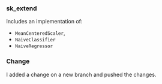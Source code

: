 ### sk_extend

Includes an implementation of:
* `MeanCenteredScaler`, 
* `NaiveClassifier`
* `NaiveRegressor`


### Change
I added a change on a new branch and pushed the changes.